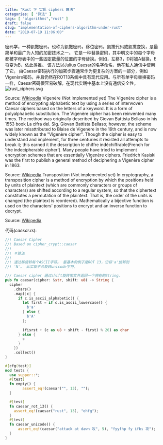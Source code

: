 ```yaml
---
title: "Rust 下 实现 ciphers 算法"
categories: [ "算法" ]
tags: [ "algorithms","rust" ]
draft: false
slug: "implementation-of-ciphers-algorithm-under-rust"
date: "2019-07-19 11:06:00"
---
```


密码学，一种凯撒密码，也称为凯撒密码，移位密码，凯撒代码或凯撒变换，是最简单和最广为人知的加密技术之一。
它是一种替换密码，其中明文中的每个字母都被字母表中的一些固定数量的位置的字母替换。例如，左移3，D将被A替换，E将变为B，依此类推。
该方法以Julius Caesar的名字命名，他在私人通信中使用了它。
由Caesar密码执行的加密步骤通常作为更复杂的方案的一部分，例如Vigenère密码，并且仍然在ROT13系统中具有现代应用。与所有单字母替换密码一样，Caesar密码很容易破解，在现代实践中基本上没有通信安全性。
![rust_ciphers.svg][1]

<!--more-->


Source: [Wikipedia](https://en.wikipedia.org/wiki/Caesar_cipher)
Vigenère (Not implemented yet)
The Vigenère cipher is a method of encrypting alphabetic text by using a series of interwoven Caesar ciphers based on the letters of a keyword. It is a form of polyalphabetic substitution.
The Vigenère cipher has been reinvented many times. The method was originally described by Giovan Battista Bellaso in his 1553 book La cifra del. Sig. Giovan Battista Bellaso; however, the scheme was later misattributed to Blaise de Vigenère in the 19th century, and is now widely known as the "Vigenère cipher".
Though the cipher is easy to understand and implement, for three centuries it resisted all attempts to break it; this earned it the description le chiffre indéchiffrable(French for 'the indecipherable cipher'). Many people have tried to implement encryption schemes that are essentially Vigenère ciphers. Friedrich Kasiski was the first to publish a general method of deciphering a Vigenère cipher in 1863.

Source: [Wikipedia](https://en.wikipedia.org/wiki/Vigen%C3%A8re_cipher)
Transposition (Not implemented yet)
In cryptography, a transposition cipher is a method of encryption by which the positions held by units of plaintext (which are commonly characters or groups of characters) are shifted according to a regular system, so that the ciphertext constitutes a permutation of the plaintext. That is, the order of the units is changed (the plaintext is reordered).
Mathematically a bijective function is used on the characters' positions to encrypt and an inverse function to decrypt.

Source: [Wikipedia](https://en.wikipedia.org/wiki/Transposition_cipher)

代码(*caesar.rs*):
```rust
//! Caesar Cipher
//! Based on cipher_crypt::caesar
//!
//! ＃算法
//! 
//! 通过移旋转每个ASCII字符。 最基本的例子是ROT 13，它将'a'旋转到
//! 'N'。 此实现不会旋转unicode字符。

/// Caesar cipher 通过shift旋转密文并返回一个拥有的String.
pub fn caesar(cipher: &str, shift: u8) -> String {
  cipher
    .chars()
    .map(|c| {
      if c.is_ascii_alphabetic() {
        let first = if c.is_ascii_lowercase() {
          b'a'
        } else {
          b'A'
        };
        
        (fisrst + (c as u8 + shift - first) % 26) as char
      } else {
        c
      }
    })
    .collect()
}

#[cfg(test)]
mod tests {
  use supper::*;
  #[test]
  fn empty() {
        assert_eq!(caesar("", 13), "");
  }

  #[test]
  fn caesar_rot_13() {
    assert_eq!(caesar("rust", 13), "ehfg");
  }
  #[test]
  fn caesar_unicode() {
      assert_eq!(caesar("attack at dawn 攻", 5), "fyyfhp fy ifbs 攻");
  }
}
```


  [1]: https://imgs.gnux.cn/usr/uploads/2019/07/586006452.svg